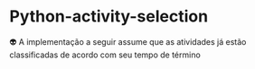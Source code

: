 # Python-activity-selection
:alien: A implementação a seguir assume que as atividades já estão classificadas de acordo com seu tempo de término
